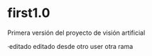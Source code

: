 # first1.0
Primera versión del proyecto de visión artificial

·editado
editado desde otro user
otra rama

